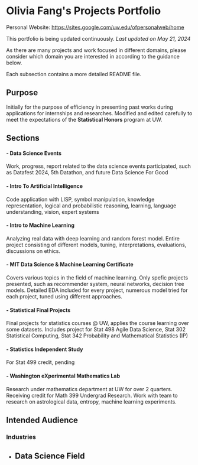 # Olivia Fang's Projects Portfolio

Personal Website: https://sites.google.com/uw.edu/ofpersonalweb/home

This portfolio is being updated continuously. *Last updated on May 21, 2024*

As there are many projects and work focused in different domains, please consider which domain you are interested in according to the guidance below.

Each subsection contains a more detailed README file.

## Purpose

Initially for the purpose of efficiency in presenting past works during applications for internships and researches. Modified and edited carefully to meet the expectations of the **Statistical Honors** program at UW.

## Sections

#### - Data Science Events

Work, progress, report related to the data science events participated, such as Datafest 2024, 5th Datathon, and future Data Science For Good 

#### - Intro To Artificial Intelligence

Code application with LISP, symbol manipulation, knowledge representation, logical and probabilistic reasoning, learning, language understanding, vision, expert systems

#### - Intro to Machine Learning

Analyzing real data with deep learning and random forest model. Entire project consisting of different models, tuning, interpretations, evaluations, discussions on ethics.

#### - MIT Data Science & Machine Learning Certificate

Covers various topics in the field of machine learning. Only spefic projects presented, such as recommender system, neural networks, decision tree models. Detailed EDA included for every project, numerous model tried for each project, tuned using different approaches.

#### - Statistical Final Projects

Final projects for statistics courses @ UW, applies the course learning over some datasets. Includes project for Stat 498 Agile Data Science, Stat 302 Statistical Computing, Stat 342 Probability and Mathematical Statistics (IP)

#### - Statistics Independent Study

For Stat 499 credit, pending

#### - Washington eXperimental Mathematics Lab

Research under mathematics department at UW for over 2 quarters. Receiving credit for Math 399 Undergrad Research. Work with team to research on astrological data, entropy, machine learning experiments.

## Intended Audience
### Industries
- Data Science Field
  - 
